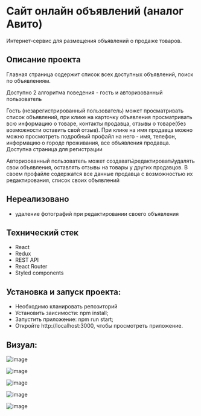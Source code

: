 # Сайт онлайн объявлений (аналог Авито)

Интернет-сервис для размещения объявлений о продаже товаров.


## Описание проекта

Главная страница содержит список всех доступных объявлений, поиск по объявлениям.

Доступно 2 алгоритма поведения - гость и авторизованный пользователь

Гость (незарегистрированный пользователь) может просматривать список объявлений, при клике на карточку объявления  просматривать всю информацию о товаре, контакты продавца, отзывы о товаре(без возможности оставить свой отзыв).
При клике на имя продавца можно можно просмотреть подробный профайл на него - имя, телефон, информацию о городе проживания, все объявления продавца.
Доступна страница для регистрации

Авторизованный пользователь может создавать\редактировать\удалять свои объявления, оставлять отзывы на товары у других продавцов.
В своем профайле содержатся все данные продавца с возможностью  их редактирования, список своих объявлений

## Нереализовано
+ удаление фотографий при редактировании своего объявления

## Технический стек
+ React
+ Redux
+ REST API
+ React Router
+ Styled components

## Установка и запуск проекта:
+ Необходимо кланировать репозиторий
+ Установить заисимости: npm install;
+ Запустить приложение: npm run start; 
+ Откройте http://localhost:3000, чтобы просмотреть приложение.

## Визуал:

![image](https://github.com/tanya-bulaeva/avito2/assets/131000104/6ab05ec7-ab7e-44c4-8769-5b32140f0828)


![image](https://github.com/tanya-bulaeva/avito2/assets/131000104/46072f96-d8c2-455a-85d9-570a51ad7450)


![image](https://github.com/tanya-bulaeva/avito2/assets/131000104/8a5f00c2-4302-4a19-acd7-9def917d91e2)


![image](https://github.com/tanya-bulaeva/avito2/assets/131000104/c102a210-8ef0-464b-b786-96b0e92b3cf4)


![image](https://github.com/tanya-bulaeva/avito2/assets/131000104/985e2cdc-527c-4c17-8042-8be08c4d6722)


